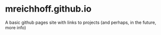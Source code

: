 # mreichhoff.github.io
A basic github pages site with links to projects (and perhaps, in the future, more info)
